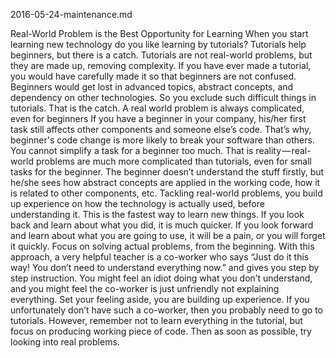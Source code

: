 2016-05-24-maintenance.md

Real-World Problem is the Best Opportunity for Learning
When you start learning new technology do you like learning by tutorials?
Tutorials help beginners, but there is a catch. Tutorials are not real-world problems, but they are made up, removing complexity.
If you have ever made a tutorial, you would have carefully made it so that beginners are not confused. Beginners would get lost in advanced topics, abstract concepts, and dependency on other technologies. So you exclude such difficult things in tutorials.
That is the catch.
A real world problem is always complicated, even for beginners
If you have a beginner in your company, his/her first task still affects other components and someone else’s code. That’s why, beginner's code change is more likely to break your software than others.
You cannot simplify a task for a beginner too much. That is reality — real-world problems are much more complicated than tutorials, even for small tasks for the beginner. The beginner doesn’t understand the stuff firstly, but he/she sees how abstract concepts are applied in the working code, how it is related to other components, etc.
Tackling real-world problems, you build up experience on how the technology is actually used, before understanding it.
This is the fastest way to learn new things. If you look back and learn about what you did, it is much quicker. If you look forward and learn about what you are going to use, it will be a pain, or you will forget it quickly.
Focus on solving actual problems, from the beginning.
With this approach, a very helpful teacher is a co-worker who says “Just do it this way! You don’t need to understand everything now.” and gives you step by step instruction. You might feel an idiot doing what you don’t understand, and you might feel the co-worker is just unfriendly not explaining everything. Set your feeling aside, you are building up experience.
If you unfortunately don’t have such a co-worker, then you probably need to go to tutorials. However, remember not to learn everything in the tutorial, but focus on producing working piece of code. Then as soon as possible, try looking into real problems.